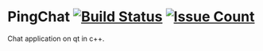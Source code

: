 # PingChat  [![Build Status](https://travis-ci.org/HoudayerPierre/PingChat.svg)](https://travis-ci.org/HoudayerPierre/PingChat)  [![Issue Count](https://codeclimate.com/github/HoudayerPierre/PingChat/badges/issue_count.svg)](https://codeclimate.com/github/HoudayerPierre/PingChat)
Chat application on qt in c++.
